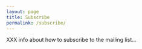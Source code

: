 ```yaml
---
layout: page
title: Subscribe
permalink: /subscribe/
---
```


XXX info about how to subscribe to the mailing list...
